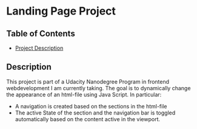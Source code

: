 # Landing Page Project

## Table of Contents

* [Project Description](#Description)

## Description

This project is part of a Udacity Nanodegree Program in frontend webdevelopment I am currently taking. The goal is to dynamically change the appearance of an html-file using Java Script. In particular:
* A navigation is created based on the sections in the html-file
* The active State of the section and the navigation bar is toggled automatically based on the content active in the viewport.

